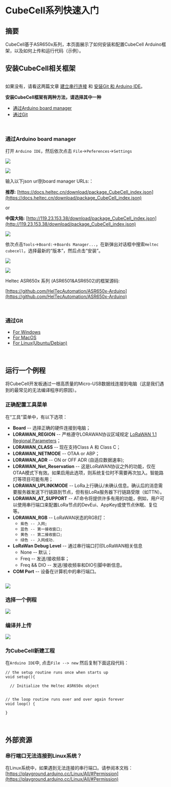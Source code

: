 

# CubeCell系列快速入门

## 摘要

CubeCell基于ASR650x系列，本页面展示了如何安装和配置CubeCell Arduino框架，以及如何上传和运行代码（示例）。

## 安装CubeCell相关框架

``` Tip:: 请确认USB驱动程序、Git和Arduino IDE是否已正确安装。

```

如果没有，请看这两篇文章 [建立串行连接](https://heltec-automation-docs.readthedocs.io/en/user_manual/establish_serial_connection) 和 [安装Git 和 Arduino IDE](https://heltec-automation-docs.readthedocs.io/en/user_manual/how_to_install_git_and_arduino)。

**安装CubeCell框架有两种方法，请选择其中一种**

- [通过Arduino board manager](#通过-arduino-board-manager)
- [通过Git](#通过-git)

&nbsp;

### 	通过Arduino board manager

打开 `Arduino IDE`，然后依次点击 `File`->`Peferences`->`Settings`

![](img/quick_start/01.png)

![](img/quick_start/02.png)

输入以下json url到board manager URLs:：

**推荐:** [https://docs.heltec.cn/download/package_CubeCell_index.json](https://docs.heltec.cn/download/package_CubeCell_index.json)

or

**中国大陆:** [http://119.23.153.38/download/package_CubeCell_index.json](http://119.23.153.38/download/package_CubeCell_index.json)

![](img/quick_start/03.png)

依次点击`Tools`->`Board:`->`Boards Manager...`，在新弹出对话框中搜索`Heltec cubecell`，选择最新的“版本”，然后点击“安装”。

![](img/quick_start/04.png)

![](img/quick_start/05.png)

Heltec ASR650x 系列 (ASR6501&ASR6502)的框架源码:

[https://github.com/HelTecAutomation/ASR650x-Arduino](https://github.com/HelTecAutomation/ASR650x-Arduino)

&nbsp;

### 通过Git

- [For Windows](https://github.com/HelTecAutomation/ASR650x-Arduino/blob/master/InstallGuide/windows.md)
- [For MacOS](https://github.com/HelTecAutomation/ASR650x-Arduino/blob/master/InstallGuide/mac.md)
- [For Linux(Ubuntu/Debian)](https://github.com/HelTecAutomation/ASR650x-Arduino/blob/master/InstallGuide/debian_ubuntu.md)

&nbsp;

## 运行一个例程	

将CubeCell开发板通过一根高质量的Micro-USB数据线连接到电脑（这是我们遇到的最常见的无法编译程序的原因）。

### 正确配置工具菜单

在“工具”菜单中，有以下选项：

- **Board** -- 选择正确的硬件连接到电脑；
- **LORAWAN_REGION** -- 严格遵守LORAWAN协议区域规定 [LoRaWAN 1.1 Regional Parameters](https://lora-alliance.org/sites/default/files/2018-04/lorawantm_regional_parameters_v1.1rb_-_final.pdf)；
- **LORAWAN_CLASS** -- 现在支持Class A 和 Class C；
- **LORAWAN_NETMODE** -- OTAA or ABP；
- **LORAWAN_ADR** -- ON or OFF     ADR (自适应数据速率);
- **LORAWAN_Net_Reservation** -- 这是LoRaWAN协议之外的功能，仅在OTAA模式下有效。如果启用此选项，则系统复位时不需要再次加入。智能路灯等项目可能有用；
- **LORAWAN_UPLINKMODE** -- LoRa上行确认/未确认信息。确认后的消息需要服务器发送下行链路到节点，但有些LoRa服务器下行链路受限（如TTN）。
- **LORAWAN_AT_SUPPORT** -- AT命令将提供许多有用的功能，例如，用户可以使用串行端口来配置LoRa节点的DevEui、AppKey或使节点休眠、复位等。
- **LORAWAN_RGB** -- LoRaWAN状态的RGB灯：
  - `紫色 -- 入网;`
  - `蓝色 -- 第一接收窗口;`
  - `黄色 -- 第二接收窗口;`
  - `绿色 -- 入网成功.`
- **LoRaWan Debug Level** -- 通过串行端口打印LoRaWAN相关信息
  - None -- 默认；
  - Freq -- 发送/接收频率；
  - Freq && DIO -- 发送/接收频率和DIO引脚中断信息。
- **COM Port** -- 设备在计算机中的串行端口。


``` Note:: LORAWAN_Net_Reservation:例如，城市发生大规模停电，恢复供电后，数千台设备同时接入网络，可能导致LoRa网关或服务器故障。启用此功能将避免这种情况。启用LORAWAN_Net_Reservation必须禁用LoRa服务器中的帧计数器（fCnt）。

```

![](img/quick_start/06.png)

### 选择一个例程

![](img/quick_start/07.png)

### 编译并上传

![](img/quick_start/08.png)



### 为CubeCell新建工程

在`Arduino IDE`中, 点击`File --> new` 然后复制下面这段代码：

```arduino
// the setup routine runs once when starts up
void setup(){

  // Initialize the Heltec ASR650x object


// the loop routine runs over and over again forever
void loop() {

}
```

&nbsp;

## 外部资源

### 串行端口无法连接到Linux系统？

在Linux系统中，如果遇到无法连接的串行端口。请参阅本文档：[https://playground.arduino.cc/Linux/All/#Permission](https://playground.arduino.cc/Linux/All/#Permission)

